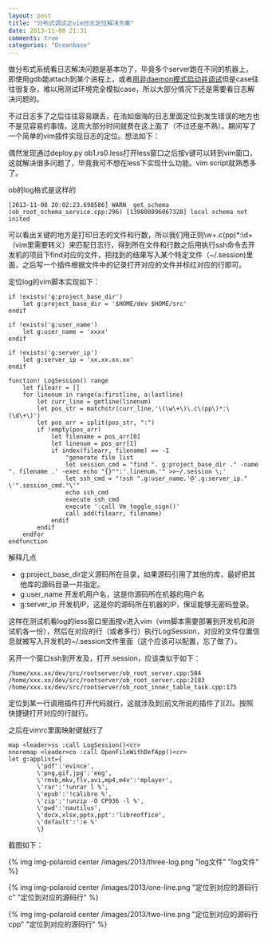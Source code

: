 ```yaml
---
layout: post
title: "分布式调试之vim日志定位解决方案"
date: 2013-11-08 21:31
comments: true
categories: "Oceanbase"
---
```


  做分布式系统看日志解决问题是基本功了，毕竟多个server跑在不同的机器上，即使用gdb能attach到某个进程上，或者[用非daemon模式启动并调试][1]但是case往往很复杂，难以用测试环境完全模拟case，所以大部分情况下还是需要看日志解决问题的。

  不过日志多了之后往往容易跟丢，在浩如烟海的日志里面定位到发生错误的地方也不是见容易的事情。这周大部分时间就费在这上面了（不过还是不熟）。期间写了一个简单的vim插件实现日志的定位。想法如下：

<!-- more -->

  偶然发现通过deploy.py ob1.rs0.less打开less窗口之后按v键可以转到vim窗口，这就解决很多问题了，毕竟我可不想在less下实现什么功能。vim script就熟悉多了。

  ob的log格式是这样的

  	[2013-11-08 20:02:23.698586] WARN  get_schema (ob_root_schema_service.cpp:296) [139800896067328] local schema not inited 

  可以看出关键的地方是打印日志的文件和行数，所以我们用正则\w+.c(pp)*:\d+（vim里需要转义）来匹配日志行，得到所在文件和行数之后用执行ssh命令去开发机的项目下find对应的文件，把找到的结果写入某个特定文件（~/.session)里面，之后写一个插件根据文件中的记录打开对应的文件并标红对应的行即可。

  定位log的vim脚本实现如下：

	if !exists('g:project_base_dir')
	    let g:project_base_dir = '$HOME/dev $HOME/src'
	endif

	if !exists('g:user_name')
	    let g:user_name = 'xxxx'
	endif

	if !exists('g:server_ip')
	    let g:server_ip = 'xx.xx.xx.xx'
	endif

	function! LogSession() range
	    let filearr = []
	    for linenum in range(a:firstline, a:lastline)
	        let curr_line = getline(linenum)
	        let pos_str = matchstr(curr_line,'\(\w\+\)\.c\(pp\)*:\(\d\+\)')
	        let pos_arr = split(pos_str, ":")
	        if !empty(pos_arr)
	            let filename = pos_arr[0]
	            let linenum = pos_arr[1]
	            if index(filearr, filename) == -1
	                "generate file list
	                let session_cmd = "find ". g:project_base_dir ." -name ". filename .' -exec echo "{}"":'.linenum.'" >>~/.session \;'
	                let ssh_cmd = "!ssh ".g:user_name.'@'.g:server_ip." \'".session_cmd."\'"
	                echo ssh_cmd
	                execute ssh_cmd
	                execute ':call Vm_toggle_sign()'
	                call add(filearr, filename)
	            endif
	        endif
	    endfor
	endfunction
  
  解释几点

  * g:project_base_dir定义源码所在目录，如果源码引用了其他的库，最好把其他库的源码目录一并指定。
  * g:user_name 开发机用户名，这是你源码所在机器的用户名
  * g:server_ip 开发机IP，这是你的源码所在机器的IP，保证能够无密码登录。

  这样在测试机看log的less窗口里面按v进入vim（vim脚本需要部署到开发机和测试机各一份），然后在对应的行（或者多行）执行LogSession，对应的文件位置信息就被写入开发机的~/.session文件里面（这个应该可以配置，忘了做了）。

  另开一个窗口ssh到开发及，打开.session，应该类似于如下：

  	/home/xxx.xx/dev/src/rootserver/ob_root_server.cpp:584
	/home/xxx.xx/dev/src/rootserver/ob_root_server.cpp:2183
	/home/xxx.xx/dev/src/rootserver/ob_root_inner_table_task.cpp:175
  
  定位到某一行调用插件打开代码就行，这就涉及到[前文所说的插件了][2]。按照快捷键打开对应的行就行。

  之后在vimrc里面映射键就行了

  	map <leader>ss :call LogSession()<cr>
  	nnoremap <leader>co :call OpenFileWithDefApp()<cr>
	let g:applist={
            \'pdf':'evince',
            \'png,gif,jpg':'eog',
            \'rmvb,mkv,flv,avi,mp4,m4v':'mplayer',
            \'rar':'!unrar l %',
            \'epub':'!calibre %',
            \'zip':'!unzip -O CP936 -l %',
            \'pwd':'nautilus',
            \'docx,xlsx,pptx,ppt':'libreoffice',
            \'default':':e %'
            \}
  
  截图如下：

  {% img img-polaroid center /images/2013/three-log.png "log文件" "log文件" %}

  {% img img-polaroid center /images/2013/one-line.png "定位到对应的源码行c" "定位到对应的源码行" %}

  {% img img-polaroid center /images/2013/two-line.png "定位到对应的源码行cpp" "定位到对应的源码行" %}

[1]: http://cxh.me/2013/10/29/use-gdb-to-test-multi-servers-in-ob/ "用gdb调试分布式系统（OB中的应用）"
